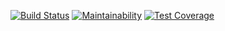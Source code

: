 [![Build Status](https://travis-ci.org/evgeniy-lvov/blog-api.svg?branch=master)](https://travis-ci.org/evgeniy-lvov/blog-api)
[![Maintainability](https://api.codeclimate.com/v1/badges/97c2979a1097a02a80e2/maintainability)](https://codeclimate.com/github/evgeniy-lvov/blog-api/maintainability)
[![Test Coverage](https://api.codeclimate.com/v1/badges/97c2979a1097a02a80e2/test_coverage)](https://codeclimate.com/github/evgeniy-lvov/blog-api/test_coverage)